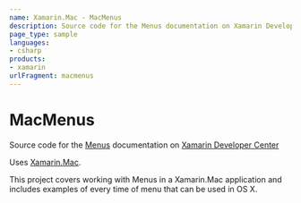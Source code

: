 ```yaml
---
name: Xamarin.Mac - MacMenus
description: Source code for the Menus documentation on Xamarin Developer Center Uses Xamarin.Mac. This project covers working with Menus in a Xamarin.Mac...
page_type: sample
languages:
- csharp
products:
- xamarin
urlFragment: macmenus
---
```

# MacMenus

Source code for the [Menus](/guides/mac/user-interface/working-with-menus/) documentation on [Xamarin Developer Center](http://docs.xamarin.com)

Uses [Xamarin.Mac](http://xamarin.com).

This project covers working with Menus in a Xamarin.Mac application and includes examples of every time of menu that can be used in OS X.